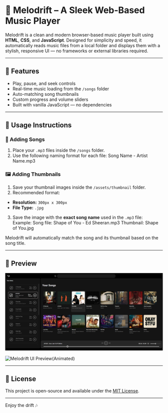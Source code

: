 # 🎵 Melodrift – A Sleek Web-Based Music Player

Melodrift is a clean and modern browser-based music player built using **HTML**, **CSS**, and **JavaScript**. Designed for simplicity and speed, it automatically reads music files from a local folder and displays them with a stylish, responsive UI — no frameworks or external libraries required.

---

## 🚀 Features

- Play, pause, and seek controls  
- Real-time music loading from the `/songs` folder  
- Auto-matching song thumbnails  
- Custom progress and volume sliders   
- Built with vanilla JavaScript — no dependencies

---

## 📂 Usage Instructions

### 🎵 Adding Songs

1. Place your `.mp3` files inside the `/songs` folder.
2. Use the following naming format for each file:  Song Name - Artist Name.mp3

### 🖼️ Adding Thumbnails

1. Save your thumbnail images inside the `/assets/thumbnail` folder.
2. Recommended format:
- **Resolution:** `300px x 300px`
- **File Type:** `.jpg`
3. Save the image with the **exact song name** used in the `.mp3` file:  
Example:
  Song file: Shape of You - Ed Sheeran.mp3
  Thumbnail: Shape of You.jpg


Melodrift will automatically match the song and its thumbnail based on the song title.

---

## 📸 Preview

![Melodrift UI Preview(Static)](Screenshots/Preview.png)

![Melodrift UI Preview(Animated)](Screenshots/Gif.gif)

---

## 📄 License

This project is open-source and available under the [MIT License](LICENSE).

---

Enjoy the drift 🎶

